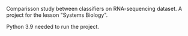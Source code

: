 Comparisson study between classifiers on RNA-sequencing dataset. A project for the lesson "Systems Biology".

Python 3.9 needed to run the project.

